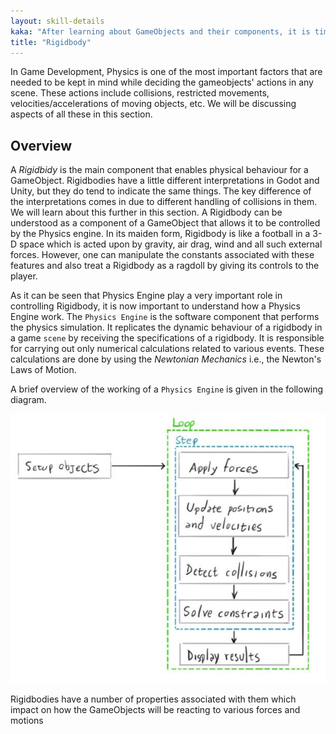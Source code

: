 ```yaml
---
layout: skill-details
kaka: "After learning about GameObjects and their components, it is time to discuss about the impact of Physics on these GameObjects"
title: "Rigidbody"
---
```


In Game Development, Physics is one of the most important factors that are needed to be kept in mind while deciding the gameobjects' actions in any scene. These actions include collisions, restricted movements, velocities/accelerations of moving objects, etc. We will be discussing aspects of all these in this section. 

## Overview
A *Rigidbidy* is the main component that enables physical behaviour for a GameObject. Rigidbodies have a little different interpretations in Godot and Unity, but they do tend to indicate the same things. The key difference of the interpretations comes in due to different handling of collisions in them. We will learn about this further in this section.
A Rigidbody can be understood as a component of a GameObject that allows it to be controlled by the Physics engine. In its maiden form, Rigidbody is like a football in a 3-D space which is acted upon by gravity, air drag, wind and all such external forces. However, one can manipulate the constants associated with these features and also treat a Rigidbody as a ragdoll by giving its controls to the player. 

As it can be seen that Physics Engine play a very important role in controlling Rigidbody, it is now important to understand how a Physics Engine work.
The `Physics Engine` is the software component that performs the physics simulation. It replicates the dynamic behaviour of a rigidbody in a game `scene`  by receiving the specifications of a rigidbody. It is responsible for carrying out only numerical calculations related to various events. These calculations are done by using the *Newtonian Mechanics* i.e., the Newton's Laws of Motion. 

A brief overview of the working of a `Physics Engine` is given in the following diagram. 

![Physics Engine Overview](/img/learn/physics_engine.png)

Rigidbodies have a number of properties associated with them which impact on how the GameObjects will be reacting to various forces and motions


